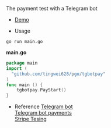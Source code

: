 The payment test with a Telegram bot

- [Demo](https://youtube.com/shorts/D3oFsNR9u7Y?feature=share)

- Usage

```
go run main.go
```

**main.go**
```go
package main
import (
  "github.com/tingwei628/pgo/tgbotpay"
)
func main () {
    tgbotpay.PayStart()
}
```

- Reference
[Telegram bot](https://core.telegram.org/bots) \
[Telegram bot payments](https://core.telegram.org/bots/api#payments) \
[Stripe Tesing](https://stripe.com/docs/testing#cards)